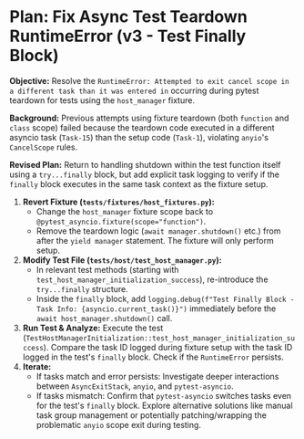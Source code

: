 # Plan: Fix Async Test Teardown RuntimeError (v3 - Test Finally Block)

**Objective:** Resolve the `RuntimeError: Attempted to exit cancel scope in a different task than it was entered in` occurring during pytest teardown for tests using the `host_manager` fixture.

**Background:**
Previous attempts using fixture teardown (both `function` and `class` scope) failed because the teardown code executed in a different asyncio task (`Task-15`) than the setup code (`Task-1`), violating `anyio`'s `CancelScope` rules.

**Revised Plan:**
Return to handling shutdown within the test function itself using a `try...finally` block, but add explicit task logging to verify if the `finally` block executes in the same task context as the fixture setup.

1.  **Revert Fixture (`tests/fixtures/host_fixtures.py`):**
    *   Change the `host_manager` fixture scope back to `@pytest_asyncio.fixture(scope="function")`.
    *   Remove the teardown logic (`await manager.shutdown()` etc.) from after the `yield manager` statement. The fixture will only perform setup.
2.  **Modify Test File (`tests/host/test_host_manager.py`):**
    *   In relevant test methods (starting with `test_host_manager_initialization_success`), re-introduce the `try...finally` structure.
    *   Inside the `finally` block, add `logging.debug(f"Test Finally Block - Task Info: {asyncio.current_task()}")` immediately before the `await host_manager.shutdown()` call.
3.  **Run Test & Analyze:** Execute the test (`TestHostManagerInitialization::test_host_manager_initialization_success`). Compare the task ID logged during fixture setup with the task ID logged in the test's `finally` block. Check if the `RuntimeError` persists.
4.  **Iterate:**
    *   If tasks match and error persists: Investigate deeper interactions between `AsyncExitStack`, `anyio`, and `pytest-asyncio`.
    *   If tasks mismatch: Confirm that `pytest-asyncio` switches tasks even for the test's `finally` block. Explore alternative solutions like manual task group management or potentially patching/wrapping the problematic `anyio` scope exit during testing.
